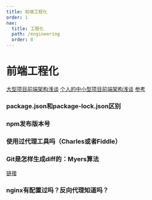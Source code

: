```yaml
---
title: 前端工程化
order: 1
nav:
  title: 工程化
  path: /engineering
  order: 8
---
```


# 前端工程化
[大型项目前端架构浅谈](https://juejin.cn/post/6844903853859536903)
[个人的中小型项目前端架构浅谈](https://blog.csdn.net/qq20004604/article/details/70480932)
[参考](https://github.com/shfshanyue/blog/tree/master/frontend-engineering/)

### package.json和package-lock.json区别

### npm发布版本号

### 使用过代理工具吗（Charles或者Fiddle） 

### Git是怎样生成diff的：Myers算法 
[链接](https://segmentfault.com/p/1210000009610313/read)

### nginx有配置过吗？反向代理知道吗？

